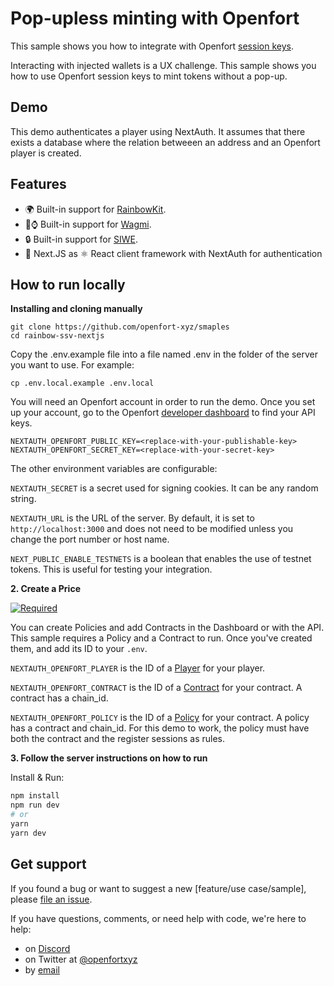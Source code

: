 # Pop-upless minting with Openfort

This sample shows you how to integrate with Openfort [session keys](https://www.openfort.xyz/docs/session-keys).

Interacting with injected wallets is a UX challenge. This sample shows you how to use Openfort session keys to mint tokens without a pop-up.

## Demo

This demo authenticates a player using NextAuth. It assumes that there exists a database where the relation betweeen an address and an Openfort player is created.

## Features

- 🌍 Built-in support for [RainbowKit](https://www.rainbowkit.com/).
- 🍎⌚️ Built-in support for [Wagmi](https://wagmi.sh/).
- 🔒 Built-in support for [SIWE](https://login.xyz/).
- 🍨 Next.JS as ⚛️ React client framework with NextAuth for authentication 


## How to run locally

**Installing and cloning manually**

```
git clone https://github.com/openfort-xyz/smaples
cd rainbow-ssv-nextjs
```

Copy the .env.example file into a file named .env in the folder of the server you want to use. For example:

```
cp .env.local.example .env.local
```

You will need an Openfort account in order to run the demo. Once you set up your account, go to the Openfort [developer dashboard](https://dashboard.openfort.xyz/apikeys) to find your API keys.

```
NEXTAUTH_OPENFORT_PUBLIC_KEY=<replace-with-your-publishable-key>
NEXTAUTH_OPENFORT_SECRET_KEY=<replace-with-your-secret-key>
```

The other environment variables are configurable:

`NEXTAUTH_SECRET` is a secret used for signing cookies. It can be any random string.

`NEXTAUTH_URL` is the URL of the server. By default, it is set to `http://localhost:3000` and does not need to be modified unless you change the port number or host name.

`NEXT_PUBLIC_ENABLE_TESTNETS` is a boolean that enables the use of testnet tokens. This is useful for testing your integration.

**2. Create a Price**

[![Required](https://img.shields.io/badge/REQUIRED-TRUE-ORANGE.svg)](https://shields.io/)

You can create Policies and add Contracts in the Dashboard or with the API. This sample requires a Policy and a Contract to run. Once you've created them, and add its ID to your `.env`.

`NEXTAUTH_OPENFORT_PLAYER` is the ID of a [Player](https://www.openfort.xyz/docs/api/players#create-a-player) for your player. 

`NEXTAUTH_OPENFORT_CONTRACT` is the ID of a [Contract](https://www.openfort.xyz/docs/api/contracts#create-a-contract) for your contract. A contract has a chain_id.

`NEXTAUTH_OPENFORT_POLICY` is the ID of a [Policy](https://www.openfort.xyz/docs/api/policies#create-a-policy) for your contract. A policy has a contract and chain_id. For this demo to work, the policy must have both the contract and the register sessions as rules.


**3. Follow the server instructions on how to run**

Install & Run:

```bash
npm install
npm run dev
# or
yarn
yarn dev
```


## Get support
If you found a bug or want to suggest a new [feature/use case/sample], please [file an issue](../../issues).

If you have questions, comments, or need help with code, we're here to help:
- on [Discord](https://discord.com/invite/t7x7hwkJF4)
- on Twitter at [@openfortxyz](https://twitter.com/StripeDev)
- by [email](mailto:support+github@openfort.xyz)
